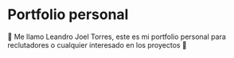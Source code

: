 # Portfolio personal 
🐧 Me llamo Leandro Joel Torres, este es mi portfolio personal para reclutadores o cualquier interesado en los proyectos 🐧
